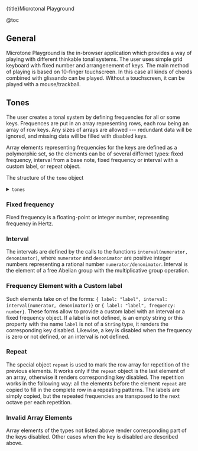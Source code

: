 {title}Microtonal Playground

@toc

## General

Microtone Playground is the in-browser application which provides a way of playing with different thinkable tonal systems. The user uses simple grid keyboard with fixed number and arrangenement of keys. The main method of playing is based on 10-finger touchscreen. In this case all kinds of chords combined with glissando can be played. Without a touchscreen, it can be played with a mouse/trackball.

## Tones

The user creates a tonal system by defining frequencies for all or some keys. Frequences are put in an array representing rows, each row being an array of row keys. Any sizes of arrays are allowed --- redundant data will be ignored, and missing data will be filled with disabled keys.

Array elements representing frequencies for the keys are defined as a polymorphic set, so the elements can be of several differnet types: fixed frequency, interval from a base note, fixed frequency or interval with a custom label, or repeat object.

The structure of the `tone` object
<details>
<summary><code>tones</code></summary>

<details>
<summary><code>tones.metadata</code></summary>
    <p>Metadata is the information on the tonal system shown when &ldaquo;Tonal System Metadata&rdaquo; is turned on.
    The text lines are shown in the order of the properties appears in the object <code>tones.metadata</code>.
    For property names, it is recommended to take care of proper capitalization and use quotation marks if blank space character have to be used in the name. The values are strins, they can contain arbitrary HTML markup.
    </p>
    <details>
    <summary><code>tones.metadata.title</code></summary>
        <p>Title is shown as heading of the metadata element.</p>
    </details>
    <details>
    <summary><code>tones.metadata.copyright</code></summary>
        <p>Copyright HTML is prefixed with &ldaquo;Copyright &copy;&rdaquo;.</p>
    </details>
</details>

<details>
<summary><code>tones.size</code></summary>
    <details>
    <summary><code>tones.size.width</code></summary>
    </details>
    <details>
    <summary><code>tones.size.height</code></summary>
    </details>
</details>

<details>
<summary><code>tones.base</code></summary>
</details>

<details>
<summary><code>tones.transpositionUnits</code></summary>
    <p>Number of the transposition units per octave. For 12-EDO, this value is usually 12. This value is used in the calcuations of the minimum and maximum values of Transposition.</p>
</details>

<details>
<summary><code>tones.rows</code></summary>
    <p>Array of arrays of tone objects.</p>
</details>

<details>
<summary><code>tones.rowTitles</code></summary>
    <p>Array of arrays of strings. Each string is the title of a row corresponding to the mode. The object <code>repeat</code> can be used at the end. It specifies that the last string should be used for the rest of the modes.</p>
</details>

</details>

### Fixed frequency

Fixed frequency is a floating-point or integer number, representing frequency in Hertz.

### Interval

The intervals are defined by the calls to the functions `interval(numerator, denonimator)`, where `numerator` and `denonimator` are positive integer numbers representing a rational number `numerator/denonimator`. Interval is the element of a free Abelian group with the multiplicative group operation.

### Frequency Element with a Custom label

Such elements take on of the forms: `{ label: "label", interval: interval(numerator, denonimator)}` or `{ label: "label", frequency: number}`. These forms allow to provide a custom label with an interval or a fixed frequency object. If a label is not defined, is an empty string or this property with the name `label` is not of a `String` type, it renders the corresponding key disabled. Likewise, a key is disabled when the frequency is zero or not defined, or an interval is not defined.

### Repeat

The special object `repeat` is used to mark the row array for repetition of the previous elements. It works only if the `repeat` object is the last element of an array, otherwise it renders corresponding key disabled. The repetition works in the following way: all the elements before the element `repeat` are copied to fill in the complete row in a repeating patterns. The labels are simply copied, but the repeated frequencies are transposed to the next octave per each repetition.

### Invalid Array Elements

Array elements of the types not listed above render corresponding part of the keys disabled. Other cases when the key is disabled are described above.